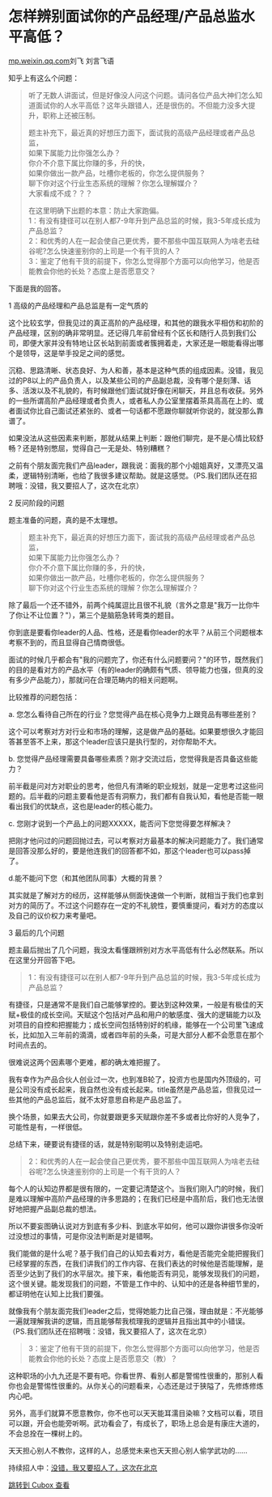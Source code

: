 怎样辨别面试你的产品经理/产品总监水平高低？
======================

[mp.weixin.qq.com](https://mp.weixin.qq.com/s?__biz=MjM5NDkyNTUzOA==&mid=2657922101&idx=1&sn=66f4b58a4ff19730f0eeeb1001d02f2d&chksm=bd1852b88a6fdbaec6b53b04c38991bbf7c7946d393c955db3cf00cd03688afb57cb027deb28&mpshare=1&scene=1&srcid=&sharer_sharetime=1579364117756&sharer_shareid=c86deeaa98ac86f272ae14b86bde90fd#rd)刘飞 刘言飞语

知乎上有这么个问题：
> 听了无数人讲面试，但是好像没人问这个问题。请问各位产品大神们怎么知道面试你的人水平高低？这年头跟错人，还是很伤的。不但能力没多大提升，职称上还被压制。
>
> 题主补充下，最近真的好想压力面下，面试我的高级产品经理或者产品总监，  
> 如果下属能力比你强怎么办？  
> 你介不介意下属比你赚的多，升的快，  
> 如果你做出一款产品，吐槽你老板的，你怎么提供服务？  
> 聊下你对这个行业生态系统的理解？你怎么理解媒介？  
> 大家看成不成？？？
>
> 在这里明确下出题的本意：防止大家跑偏。  
> 1：有没有捷径可以在别人都7-9年升到产品总监的时候，我3-5年成长成为产品总监？  
> 2：和优秀的人在一起会使自己更优秀，要不那些中国互联网人为啥老去硅谷呢?怎么快速鉴别你的上司是一个有干货的人？  
> 3：鉴定了他有干货的前提下，你怎么觉得那个方面可以向他学习，他是否能教会你他的长处？态度上是否愿意交？

下面是我的回答。

1 高级的产品经理和产品总监是有一定气质的  

这个比较玄学，但我见过的真正高阶的产品经理，和其他的跟我水平相仿和初阶的产品经理，区别的确非常明显。还记得几年前曾经有个区长和随行人员到我们公司，即便大家并没有特地让区长站到前面或者簇拥着走，大家还是一眼能看得出哪个是领导，这是举手投足之间的感觉。

沉稳、思路清晰、状态良好、为人和善，基本是这种气质的组成因素。没错，我见过的P8以上的产品负责人，以及某些公司的产品副总裁，没有哪个是刻薄、话多、活泼以及不礼貌的，有时候跟他们面试就好像在闲聊天，并且总有收获。另外的一些所谓高阶产品经理或者负责人，或者私人办公室里摆着茶具高高在上的、或者面试你比自己面试还紧张的、或者一句话都不愿跟你聊就听你说的，就没那么靠谱了。

如果没法从这些因素来判断，那就从结果上判断：跟他们聊完，是不是心情比较舒畅？还是特别憋屈，觉得自己一无是处、特别糟糕？

之前有个朋友面完我们产品leader，跟我说：面我的那个小姐姐真好，又漂亮又温柔，逻辑特别清晰，也给了我很多建议帮助。就是这感觉。（PS.我们团队还在招聘哦：没错，我又要招人了，这次在北京）

2 反问阶段的问题

题主准备的问题，真的是不太理想。
> 题主补充下，最近真的好想压力面下，面试我的高级产品经理或者产品总监，   
> 如果下属能力比你强怎么办？   
> 你介不介意下属比你赚的多，升的快，   
> 如果你做出一款产品，吐槽你老板的，你怎么提供服务？   
> 聊下你对这个行业生态系统的理解？你怎么理解媒介？

除了最后一个还不错外，前两个纯属逗比且很不礼貌（言外之意是"我万一比你牛了你让不让位置？"），第三个是脑筋急转弯类的题目。

你到底是要看你leader的人品、性格，还是看你leader的水平？从前三个问题根本考察不到的，而且显得自己情商很低。

面试的时候几乎都会有"我的问题完了，你还有什么问题要问？"的环节，既然我们的目的是看对方的产品水平（有的leader的确颇有气质、领导能力也强，但真的没有多少产品能力），那就问在合理范畴内的相关问题啊。

比较推荐的问题包括：

a. 您怎么看待自己所在的行业？您觉得产品在核心竞争力上跟竞品有哪些差别？

这个可以考察对方对行业和市场的理解，这是做产品的基础。如果要想很久才能回答甚至答不上来，那这个leader应该只是执行型的，对你帮助不大。

b. 您觉得产品经理需要具备哪些素质？刚才交流过后，您觉得我是否具备这些能力？

前半截是问对方对职业的思考，他但凡有清晰的职业规划，就是一定思考过这些问题的。后半截的问题主要看他是否有洞察力，我们都有自我认知，看他是否能一眼看出我们的优缺点，这也是leader的核心能力。

c. 您刚才说到一个产品上的问题XXXXX，能否问下您觉得要怎样解决？

把刚才他问过的问题回抛过去，可以考察对方最基本的解决问题能力了。我们通常是回答没那么好的，要是他连我们的回答都不如，那这个leader也可以pass掉了。

d.能不能问下您（和其他团队同事）大概的背景？

其实就是了解对方的经历，这样能够从侧面快速做一个判断，就相当于我们也拿到对方的简历了。不过这个问题存在一定的不礼貌性，要慎重提问，看对方的态度以及自己的议价权力来考量吧。

3 最后的几个问题

题主最后抛出了几个问题，我没太看懂跟辨别对方水平高低有什么必然联系。所以在这里分开回答下吧。
> 1：有没有捷径可以在别人都7-9年升到产品总监的时候，我3-5年成长成为产品总监？

有捷径，只是通常不是我们自己能够掌控的。要达到这种效果，一般是有极佳的天赋+极佳的成长空间。天赋这个包括对产品和用户的敏感度、强大的逻辑能力以及对项目的自控和把握能力；成长空间包括特别好的机缘，能够在一个公司里飞速成长，比如加入三年前的滴滴，或者四年前的头条，可是大部分人都不会愿意在那个时间点去的。

很难说这两个因素哪个更难，都的确太难把握了。

我有幸作为产品合伙人创业过一次，也到准B轮了，投资方也是国内外顶级的，可是公司没有成长起来，我自然也没有成长起来。title虽然是产品总监，但我见过一些其他的产品总监后，就不太好意思自称是产品总监了。

换个场景，如果去大公司，你就要跟更多天赋跟你差不多或者比你好的人竞争了，可能性是有，一样很低。

总结下来，硬要说有捷径的话，就是特别聪明以及特别走运吧。
> 2：和优秀的人在一起会使自己更优秀，要不那些中国互联网人为啥老去硅谷呢?怎么快速鉴别你的上司是一个有干货的人？

每个人的认知边界都是很有限的，一定要记清楚这个。当我们刚入门的时候，我们是难以理解中高阶产品经理的许多思路的；在我们已经是中高阶后，我们也无法很好地把握产品副总裁的想法。

所以不要妄图确认说对方到底有多少料、到底水平如何，他可以跟你讲很多你没听过没想过的事情，可是你没法判断是对是错啊。

我们能做的是什么呢？基于我们自己的认知去看对方，看他是否能完全能把握我们已经掌握的东西，在我们讲我们的工作内容、在我们表达的时候他是否能理解，是否至少达到了我们的水平层次。接下来，看他能否有洞见，能够发现我们的问题，这个很关键。能发现我们的问题，不管是工作中的、认知中的还是各种细节里的，都证明他在认知上比我们要强。

就像我有个朋友面完我们leader之后，觉得她能力比自己强，理由就是：不光能够一遍就理解我讲的逻辑，而且能够帮我梳理我的逻辑并且指出其中的小错误。（PS.我们团队还在招聘哦：没错，我又要招人了，这次在北京）
> 3：鉴定了他有干货的前提下，你怎么觉得那个方面可以向他学习，他是否能教会你他的长处？态度上是否愿意交（教）？

这种职场的小九九还是不要有吧。你看世界、看别人都是警惕性很重的，那别人看你也会是警惕性很重的。从你关心的问题看来，心态还是过于狭隘了，先修炼修炼内心吧。

另外，高手们就算不愿意教你，你不也可以天天能耳濡目染嘛？文档可以看，项目可以跟，开会也能旁听啊。武功看会了，有成长了，职场上总会是有康庄大道的，不会总拴在一棵树上的。

天天担心别人不教你，这样的人，总感觉未来也天天担心别人偷学武功的......

持续招人中：[没错，我又要招人了，这次在北京](http://mp.weixin.qq.com/s?__biz=MjM5NDkyNTUzOA==&mid=2657922080&idx=1&sn=cf89d44417cea2af49d55955b19ee9c4&chksm=bd1852ad8a6fdbbb12680a1623e614379bbcfef67951a95f0ee3b6241bfd5c9f1800df49e9f2&scene=21#wechat_redirect)

[跳转到 Cubox 查看](https://cubox.pro/my/card?id=6992520813245107654)
